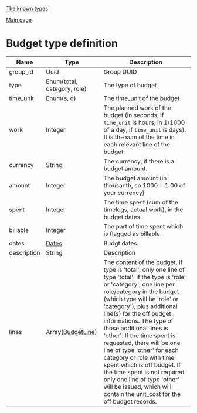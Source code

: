 
[The known types](./README.md)

[Main page](../README.md)

# Budget type definition

Name    |   Type  |  Description
--------|---------|-------------
group_id | Uuid | Group UUID
type | Enum(total, category, role) | The type of budget
time_unit | Enum(s, d) | The time_unit of the budget
work | Integer | The planned work of the budget (in seconds, if `time_unit` is hours, in 1/1000 of a day, if `time_unit` is days). It is the sum of the time in each relevant line of the budget.
currency | String | The currency, if there is a budget amount.
amount | Integer | The budget amount (in thousanth, so 1000 = 1.00 of your currency)
spent | Integer | The time spent (sum of the timelogs, actual work), in the budget dates.
billable | Integer | The part of time spent which is flagged as billable.
dates | [Dates](../types/Dates.md) | Budgt dates.
description | String | Description
lines | Array([BudgetLine](../types/BudgetLine.md)) | The content of the budget. If type is 'total', only one line of type 'total'. If the type is 'role' or 'category', one line per role/category in the budget (which type will be 'role' or 'category'), plus additional line(s) for the off budget informations. The type of those additional lines is 'other'. If the time spent is requested, there will be one line of type 'other' for each category or role with time spent which is off budget. If the time spent is not required only one line of type 'other' will be issued, which will contain the unit_cost for the off budget records.


